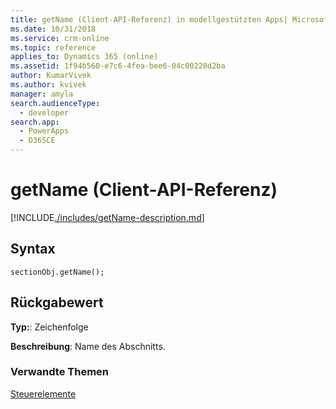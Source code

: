 ```yaml
---
title: getName (Client-API-Referenz) in modellgestützten Apps| MicrosoftDocs
ms.date: 10/31/2018
ms.service: crm-online
ms.topic: reference
applies_to: Dynamics 365 (online)
ms.assetid: 1f94b560-e7c6-4fea-bee6-04c00220d2ba
author: KumarVivek
ms.author: kvivek
manager: amyla
search.audienceType:
  - developer
search.app:
  - PowerApps
  - D365CE
---
```

# <a name="getname-client-api-reference"></a>getName (Client-API-Referenz)



[!INCLUDE[./includes/getName-description.md](./includes/getName-description.md)]

## <a name="syntax"></a>Syntax

`sectionObj.getName();`

## <a name="return-value"></a>Rückgabewert

**Typ:**: Zeichenfolge

**Beschreibung**: Name des Abschnitts.

### <a name="related-topics"></a>Verwandte Themen

[Steuerelemente](../controls.md)

